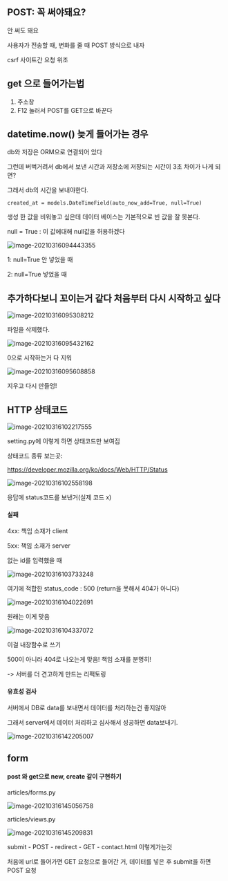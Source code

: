 ## POST: 꼭 써야돼요?

안 써도 돼요

사용자가 전송할 때, 변화를 줄 때 POST 방식으로 내자

csrf 사이트간 요청 위조



## get 으로 들어가는법

1. 주소창
2. F12 눌러서 POST를 GET으로 바꾼다



## datetime.now() 늦게 들어가는 경우

db와 저장은 ORM으로 연결되어 있다

그런데 버벅거려서 db에서 보낸 시간과 저장소에 저장되는 시간이 3초 차이가 나게 되면?

그래서  db의 시간을 보내야한다.



`created_at = models.DateTimeField(auto_now_add=True, null=True)`

생성 한 값을 비워놓고 싶은데  데이터 베이스는 기본적으로 빈 값을 잘 못본다.

null = True : 이 값에대해 null값을 허용하겠다

![image-20210316094443355](C:\Users\yeahaluu\AppData\Roaming\Typora\typora-user-images\image-20210316094443355.png)

1: null=True 안 넣었을 때

2: null=True 넣었을 때



## 추가하다보니 꼬이는거 같다 처음부터 다시 시작하고 싶다

![image-20210316095308212](0316_02MODEL_created_at.assets/image-20210316095308212.png)

파일을 삭제했다.

![image-20210316095432162](0316_02MODEL_created_at.assets/image-20210316095432162.png)

0으로 시작하는거 다 지워



![image-20210316095608858](0316_02MODEL_created_at.assets/image-20210316095608858.png)

지우고 다시 만들엉!



## HTTP 상태코드

![image-20210316102217555](0316_02MODEL_created_at.assets/image-20210316102217555.png)

setting.py에 이렇게 하면 상태코드만 보여짐



상태코드 종류 보는곳:

https://developer.mozilla.org/ko/docs/Web/HTTP/Status



![image-20210316102558198](0316_02MODEL_created_at.assets/image-20210316102558198.png)

응답에 status코드를 보낸거(실제 코드 x)

#### 실패

4xx: 책임 소재가 client

5xx: 책임 소재가 server



없는 id를 입력했을 때

![image-20210316103733248](0316_02MODEL_created_at.assets/image-20210316103733248.png)

여기에 적합한 status_code : 500 (return을 못해서 404가 아니다)

![image-20210316104022691](0316_02MODEL_created_at.assets/image-20210316104022691.png)

원래는 이게 맞음

![image-20210316104337072](0316_02MODEL_created_at.assets/image-20210316104337072.png)

이걸 내장함수로 쓰기

500이 아니라 404로 나오는게 맞음! 책임 소재를 분명히!

-> 서버를 더 견고하게 만드는 리팩토링



#### 유효성 검사

서버에서 DB로 data를 보내면서 데이터를 처리하는건 좋지않아

그래서 server에서 데이터 처리하고 심사해서 성공하면 data보내기.









![image-20210316142205007](0316_02MODEL_created_at.assets/image-20210316142205007.png)





## form

#### post 와 get으로 new, create 같이 구현하기

articles/forms.py

![image-20210316145056758](0316_02MODEL_created_at.assets/image-20210316145056758.png)

articles/views.py

![image-20210316145209831](0316_02MODEL_created_at.assets/image-20210316145209831.png)



submit - POST - redirect - GET - contact.html 이렇게가는것

처음에 url로 들어가면 GET 요청으로 들어간 거, 데이터를 넣은 후 submit을 하면 POST 요청